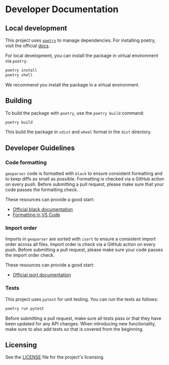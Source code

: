 # Developer Documentation

## Local development

This project uses [`poetry`](https://python-poetry.org/docs/) to manage dependencies. For installing poetry, visit the official [docs](https://python-poetry.org/docs/#installation).

For local development, you can install the package in virtual environment via `poetry`:

```bash
poetry install
poetry shell
```

We recommend you install the package in a virtual environment.

## Building

To build the package with `poetry`, use the `poetry build` command:

```bash
poetry build
```

This build the package in `sdist` and `wheel` format in the `dist` directory.

## Developer Guidelines

### Code formatting

`geoparser` code is formatted with `black` to ensure consistent formatting and to keep diffs as small as possible. Formatting is checked via a GitHub action on every push. Before submitting a pull request, please make sure that your code passes the formatting check.

These resources can provide a good start:

- [Official black documentation](https://black.readthedocs.io/en/stable/getting_started.html)
- [Formatting in VS Code](https://code.visualstudio.com/docs/python/formatting)

### Import order

Imports in `geoparser` are sorted with `isort` to ensure a consistent import order across all files. Import order is check via a GitHub action on every push. Before submitting a pull request, please make sure your code passes the import order check.

These resources can provide a good start:

- [Official isort documentation](https://pycqa.github.io/isort/index.html)

### Tests

This project uses `pytest` for unit testing. You can run the tests as follows:

```bash
poetry run pytest
```

Before submitting a pull request, make sure all tests pass or that they have been updated for any API changes. When introducing new functionality, make sure to also add tests so that is covered from the beginning.

## Licensing

See the [LICENSE](./LICENSE) file for the project's licensing.
